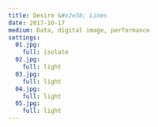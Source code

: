 ```yaml
---
title: Desire &#x2e3b; Lines
date: 2017-10-17
medium: Data, digital image, performance
settings:
  01.jpg:
    full: isolate
  02.jpg:
    full: light
  03.jpg:
    full: light
  04.jpg:
    full: light
  05.jpg:
    full: light
---
```

